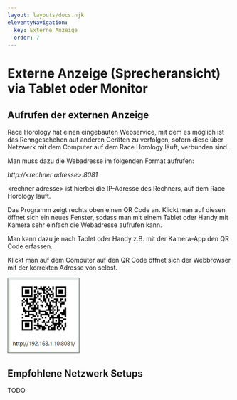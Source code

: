 ```yaml
---
layout: layouts/docs.njk
eleventyNavigation:
  key: Externe Anzeige
  order: 7
---
```


# Externe Anzeige (Sprecheransicht) via Tablet oder Monitor

##	Aufrufen der externen Anzeige

Race Horology hat einen eingebauten Webservice, mit dem es möglich ist das Renngeschehen auf anderen Geräten zu verfolgen, sofern diese über Netzwerk mit dem Computer auf dem Race Horology läuft, verbunden sind.

Man muss dazu die Webadresse im folgenden Format aufrufen:

 *http://\<rechner adresse>:8081*

\<rechner adresse> ist hierbei die IP-Adresse des Rechners, auf dem Race Horology läuft.

Das Programm zeigt rechts oben einen QR Code an. Klickt man auf diesen öffnet sich ein neues Fenster, sodass man mit einem Tablet oder Handy mit Kamera sehr einfach die Webadresse aufrufen kann. 

Man kann dazu je nach Tablet oder Handy z.B. mit der Kamera-App den QR Code erfassen. 

Klickt man auf dem Computer auf den QR Code öffnet sich der Webbrowser mit der korrekten Adresse von selbst.

![Zeitnahmetab](../../assets/images/de/qrcode.png)

##	Empfohlene Netzwerk Setups

TODO
